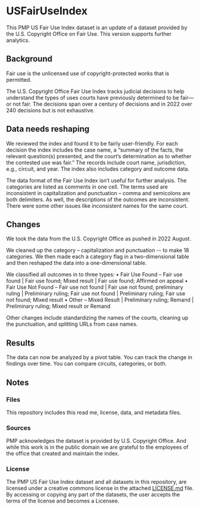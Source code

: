 # USFairUseIndex

This PMP US Fair Use Index dataset is an update of a dataset provided by the U.S. Copyright Office on Fair Use. This version supports further analytics.  

## Background
Fair use is the unlicensed use of copyright-protected works that is permitted.

The U.S. Copyright Office Fair Use Index tracks judicial decisions to help understand the types of uses courts have previously determined to be fair—or not fair. The decisions span over a century of decisions and in 2022 over 240 decisions but is not exhaustive. 

## Data needs reshaping
We reviewed the index and found it to be fairly user-friendly. For each decision the index includes the case name, a “summary of the facts, the relevant question(s) presented, and the court’s determination as to whether the contested use was fair.” The records include court name, jurisdiction, e.g., circuit, and year. The index also includes category and outcome data. 

The data format of the Fair Use Index isn’t useful for further analysis. The categories are listed as comments in one cell. The terms used are inconsistent in capitalization and punctuation – comma and semicolons are both delimiters. As well, the descriptions of the outcomes are inconsistent. There were some other issues like inconsistent names for the same court. 

## Changes
We took the data from the U.S. Copyright Office as pushed in 2022 August. 

We cleaned up the category – capitalization and punctuation -- to make 18 categories.  We then made each a category flag in a two-dimensional table and then reshaped the data into a one-dimensional table. 

We classified all outcomes in to three types: 
•	Fair Use Found – Fair use found | Fair use found; Mixed result | Fair use found; Affirmed on appeal
•	Fair Use Not Found – Fair use not found | Fair use not found, preliminary ruling | 
Preliminary ruling; Fair use not found | Preliminary ruling; Fair use not found; Mixed result
•	Other – Mixed Result | Preliminary ruling; Remand | Preliminary ruling; Mixed result or Remand

Other changes include standardizing the names of the courts, cleaning up the punctuation, and splitting URLs from case names.  

## Results
The data can now be analyzed by a pivot table. You can track the change in findings over time.  You can compare circuits, categories, or both.  

## Notes

### Files
This repository includes this read me, license, data, and metadata files. 

### Sources
PMP acknowledges the dataset is provided by U.S. Copyright Office. And while this work is in the public domain we are grateful to the employees of the office that created and maintain the index. 

### License
The PMP US Fair Use Index dataset and all datasets in this repository, are licensed under a creative commons license in the attached [LICENSE.md](LICENSE.md) file. By accessing or copying any part of the datasets, the user accepts the terms of the license and becomes a Licensee.
